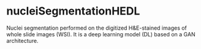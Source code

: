 # nucleiSegmentationHEDL
Nuclei segmentation performed on the digitized H&amp;E-stained images of whole slide images (WSI). It is a deep learning model (DL) based on a GAN architecture.
